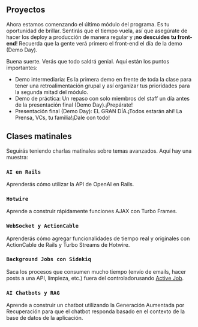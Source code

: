 ## Proyectos

Ahora estamos comenzando el último módulo del programa. Es tu oportunidad de brillar. Sentirás que el tiempo vuela, así que asegúrate de hacer los deploy a producción de manera regular y ¡**no descuides tu front-end**! Recuerda que la gente verá primero el front-end el día de la demo (Demo Day).

Buena suerte. Verás que todo saldrá genial. Aquí están los puntos importantes:

- Demo intermediaria: Es la primera demo en frente de toda la clase para tener una retroalimentación grupal y así organizar tus prioridades para la segunda mitad del módulo.
- Demo de práctica: Un repaso con solo miembros del staff un día antes de la presentación final (Demo Day).¡Prepárate!
- Presentación final (Demo Day): EL GRAN DÍA.¡Todos estarán ahí! La Prensa, VCs, tu familia!¡Dale con todo!

## Clases matinales

Seguirás teniendo charlas matinales sobre temas avanzados. Aquí hay una muestra:

### `AI en Rails`

Aprenderás cómo utilizar la API de OpenAI en Rails.

### `Hotwire`

Aprende a construir rápidamente funciones AJAX con Turbo Frames.

### `WebSocket y ActionCable`

Aprenderás cómo agregar funcionalidades de tiempo real y originales con ActionCable de Rails y Turbo Streams de Hotwire.

### `Background Jobs con Sidekiq`

Saca los procesos que consumen mucho tiempo (envío de emails, hacer posts a una API, limpieza, etc.) fuera del controladorusando [Active Job](http://edgeguides.rubyonrails.org/active_job_basics.html).

### `AI Chatbots y RAG`

Aprende a construir un chatbot utilizando la Generación Aumentada por Recuperación para que el chatbot responda basado en el contexto de la base de datos de la aplicación.
